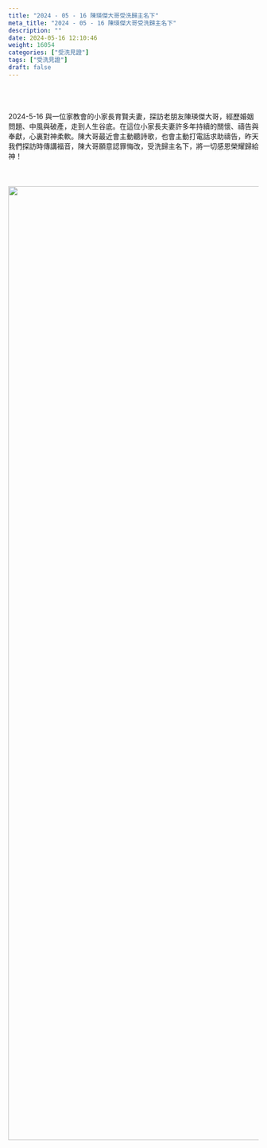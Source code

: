 ```yaml
---
title: "2024 - 05 - 16 陳瑛傑大哥受洗歸主名下"
meta_title: "2024 - 05 - 16 陳瑛傑大哥受洗歸主名下"
description: ""
date: 2024-05-16 12:10:46
weight: 16054
categories: ["受洗見證"]
tags: ["受洗見證"]
draft: false
---
```


<div class="kvgmc6g5 cxmmr5t8 oygrvhab hcukyx3x c1et5uql ii04i59q"><br />
<div dir="auto"><br />
<br />
2024-5-16 與一位家教會的小家長育賢夫妻，探訪老朋友陳瑛傑大哥，經歷婚姻問題、中風與破產，走到人生谷底。在這位小家長夫妻許多年持續的關懷、禱告與奉獻，心裏對神柔軟。陳大哥最近會主動聽詩歌，也會主動打電話求助禱告，昨天我們探訪時傳講福音，陳大哥願意認罪悔改，受洗歸主名下，將一切感恩榮耀歸給神！<br />
<br />
&nbsp;<br />
<br />
<img class="size-full wp-image-16056 aligncenter" src="https://cmtc.tw/wp-content/uploads/S__9027597_0-scaled.jpg" alt="" width="2560" height="1920" /><br />
<br />
&nbsp;<br />
<br />
&nbsp;<br />
<br />
</div><br />
</div><br />
&nbsp;<br />
<div class="kvgmc6g5 cxmmr5t8 oygrvhab hcukyx3x c1et5uql ii04i59q"><br />
<div dir="auto"><br />
<br />
&nbsp;<br />
<br />
</div><br />
</div><br />
&nbsp;
        
